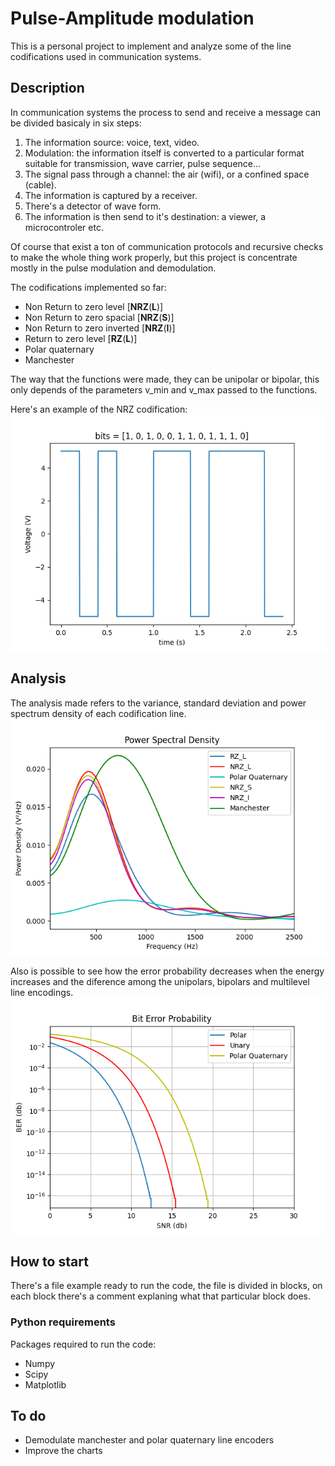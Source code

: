 # Pulse-Amplitude modulation

  This is a personal project to implement and analyze some of the line codifications used in
  communication systems.

## Description

  In communication systems the process to send and receive a message can be
  divided basicaly in six steps:

  1. The information source: voice, text, video.
  2. Modulation: the information itself is converted to a particular format suitable for
  transmission, wave carrier, pulse sequence...
  3. The signal pass through a channel: the air (wifi), or a confined space (cable).
  4. The information is captured by a receiver.
  5. There's a detector of wave form.
  6. The information is then send to it's destination: a viewer,
  a microcontroler etc.

  Of course that exist a ton of communication protocols and recursive checks to
  make the whole thing work properly, but this project is concentrate mostly in
  the pulse modulation and demodulation.

  The codifications implemented so far:
  - Non Return to zero level [**NRZ**(**L**)]
  - Non Return to zero spacial [**NRZ**(**S**)]
  - Non Return to zero inverted [**NRZ**(**I**)]
  - Return to zero level [**RZ**(**L**)]
  - Polar quaternary
  - Manchester

  The way that the functions were made, they can be unipolar or bipolar, this
  only depends of the parameters v_min and v_max passed to the functions.

  Here's an example of the NRZ codification:
  ![NRZ codification](images/nrz.png)

## Analysis

  The analysis made refers to the variance, standard deviation and power spectrum density of each codification line.
  ![Power Spectrum Density](images/psd.png)

  Also is possible to see how the error probability decreases when the energy increases and
  the diference among the unipolars, bipolars and multilevel line encodings.
  ![Error x Energy](images/error_prob.png)

## How to start

  There's a file example ready to run the code, the file is divided in blocks,
  on each block there's a comment explaning what that particular block does.

### Python requirements

  Packages required to run the code:
  - Numpy
  - Scipy
  - Matplotlib

## To do

  - Demodulate manchester and polar quaternary line encoders
  - Improve the charts
